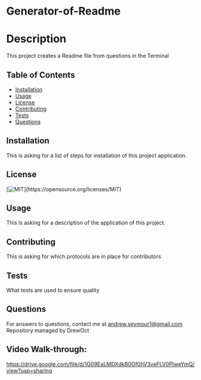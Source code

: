 # Generator-of-Readme
  # Description
  This project creates a Readme file from questions in the Terminal
  
  ## Table of Contents
  * [Installation](#installation)
  * [Usage](#usage)
  * [License](#license)
  * [Contributing](#contributing)
  * [Tests](#tests)
  * [Questions](#questions)

  ## Installation
  This is asking for a list of steps for installation of this project application.

  ## License
  [![MIT](https://img.shields.io/apm/l/atomic-design-ui.svg?)](https://opensource.org/licenses/MIT)

  ## Usage
  This is asking for a description of the application of this project.

  ## Contributing
  This is asking for which protocols are in place for contributors

  ## Tests
  What tests are used to ensure quality

  ## Questions
  For answers to questions, contact me at andrew.seymour1@gmail.com
  Repository managed by DrewOct

  ## Video Walk-through:
  https://drive.google.com/file/d/1G09EaLMDXdkB0Gf0hV3veFLV0PIweYmQ/view?usp=sharing
